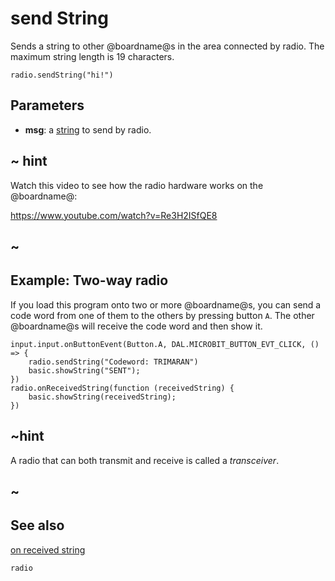 # send String

Sends a string to other @boardname@s in the area connected by radio. The
maximum string length is 19 characters.

```sig
radio.sendString("hi!")
```

## Parameters

* **msg**: a [string](/types/string) to send by radio.

## ~ hint

Watch this video to see how the radio hardware works on the @boardname@:

https://www.youtube.com/watch?v=Re3H2ISfQE8

## ~

## Example: Two-way radio

If you load this program onto two or more @boardname@s, you can send a
code word from one of them to the others by pressing button `A`.  The
other @boardname@s will receive the code word and then show it.

```blocks
input.input.onButtonEvent(Button.A, DAL.MICROBIT_BUTTON_EVT_CLICK, () => {
    radio.sendString("Codeword: TRIMARAN")
    basic.showString("SENT");
})
radio.onReceivedString(function (receivedString) {
    basic.showString(receivedString);
})
```

## ~hint

A radio that can both transmit and receive is called a _transceiver_.

## ~

## See also

[on received string](/reference/radio/on-received-string)

```package
radio
```